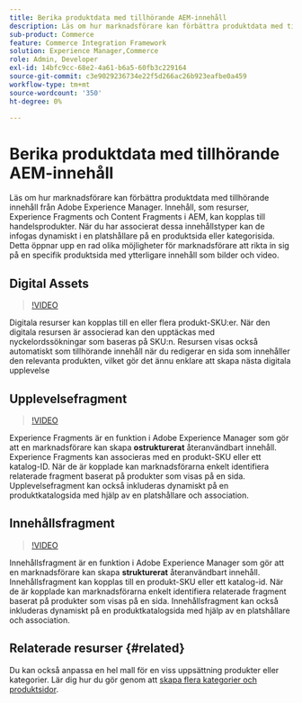 ```yaml
---
title: Berika produktdata med tillhörande AEM-innehåll
description: Läs om hur marknadsförare kan förbättra produktdata med tillhörande innehåll från Adobe Experience Manager genom att dynamiskt lägga till marknadsföringsinnehåll på produktsidor. Detta ger marknadsförarna en rad möjligheter att rikta in sig på specifika produktsidor med ytterligare innehåll som bilder och video.
sub-product: Commerce
feature: Commerce Integration Framework
solution: Experience Manager,Commerce
role: Admin, Developer
exl-id: 14bfc9cc-68e2-4a61-b6a5-60fb3c229164
source-git-commit: c3e9029236734e22f5d266ac26b923eafbe0a459
workflow-type: tm+mt
source-wordcount: '350'
ht-degree: 0%

---
```


# Berika produktdata med tillhörande AEM-innehåll

Läs om hur marknadsförare kan förbättra produktdata med tillhörande innehåll från Adobe Experience Manager. Innehåll, som resurser, Experience Fragments och Content Fragments i AEM, kan kopplas till handelsprodukter. När du har associerat dessa innehållstyper kan de infogas dynamiskt i en platshållare på en produktsida eller kategorisida. Detta öppnar upp en rad olika möjligheter för marknadsförare att rikta in sig på en specifik produktsida med ytterligare innehåll som bilder och video.

## Digital Assets

>[!VIDEO](https://video.tv.adobe.com/v/3447313/?quality=12&learn=on&captions=swe)

Digitala resurser kan kopplas till en eller flera produkt-SKU:er. När den digitala resursen är associerad kan den upptäckas med nyckelordssökningar som baseras på SKU:n. Resursen visas också automatiskt som tillhörande innehåll när du redigerar en sida som innehåller den relevanta produkten, vilket gör det ännu enklare att skapa nästa digitala upplevelse

## Upplevelsefragment

>[!VIDEO](https://video.tv.adobe.com/v/333205/?quality=12&learn=on)

Experience Fragments är en funktion i Adobe Experience Manager som gör att en marknadsförare kan skapa **ostrukturerat** återanvändbart innehåll. Experience Fragments kan associeras med en produkt-SKU eller ett katalog-ID. När de är kopplade kan marknadsförarna enkelt identifiera relaterade fragment baserat på produkter som visas på en sida. Upplevelsefragment kan också inkluderas dynamiskt på en produktkatalogsida med hjälp av en platshållare och association.

## Innehållsfragment

>[!VIDEO](https://video.tv.adobe.com/v/3452161/?quality=12&learn=on&captions=swe)

Innehållsfragment är en funktion i Adobe Experience Manager som gör att en marknadsförare kan skapa **strukturerat** återanvändbart innehåll. Innehållsfragment kan kopplas till en produkt-SKU eller ett katalog-id. När de är kopplade kan marknadsförarna enkelt identifiera relaterade fragment baserat på produkter som visas på en sida. Innehållsfragment kan också inkluderas dynamiskt på en produktkatalogsida med hjälp av en platshållare och association.

## Relaterade resurser {#related}

Du kan också anpassa en hel mall för en viss uppsättning produkter eller kategorier. Lär dig hur du gör genom att [skapa flera kategorier och produktsidor](/help/commerce/cif/configuring/multi-template-usage.md).
